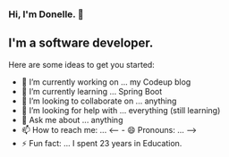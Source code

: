### Hi, I'm Donelle. 👋
## I'm a software developer.

Here are some ideas to get you started:

- 🔭 I’m currently working on ... my Codeup blog
- 🌱 I’m currently learning ... Spring Boot
- 👯 I’m looking to collaborate on ... anything
- 🤔 I’m looking for help with ... everything (still learning)
- 💬 Ask me about ... anything
- 📫 How to reach me: ...
<-- - 😄 Pronouns: ... -->
- ⚡ Fun fact: ... I spent 23 years in Education.

